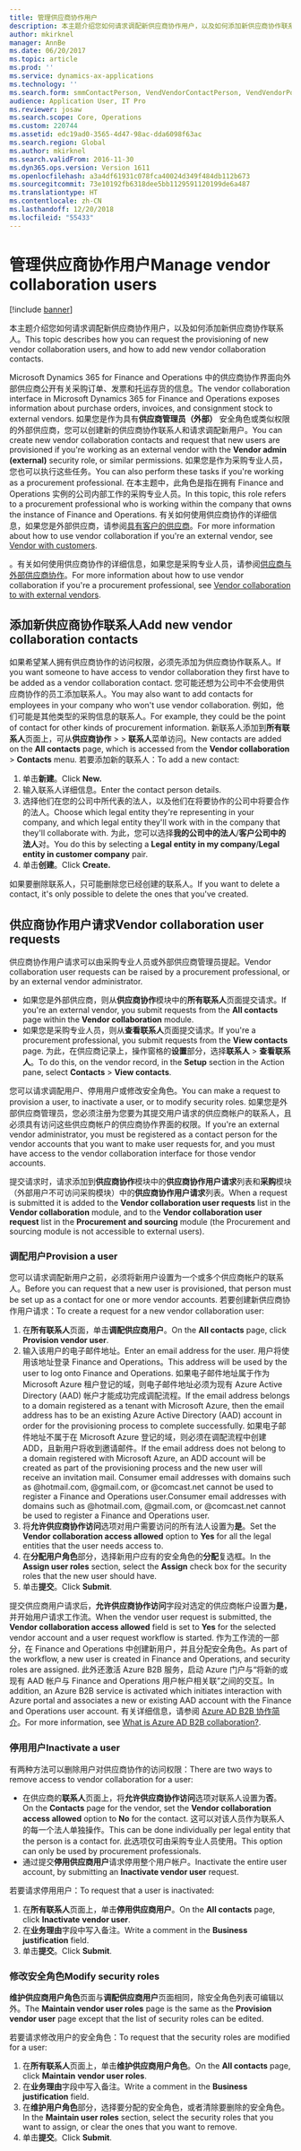 ```yaml
---
title: 管理供应商协作用户
description: 本主题介绍您如何请求调配新供应商协作用户，以及如何添加新供应商协作联系人。
author: mkirknel
manager: AnnBe
ms.date: 06/20/2017
ms.topic: article
ms.prod: ''
ms.service: dynamics-ax-applications
ms.technology: ''
ms.search.form: smmContactPerson, VendVendorContactPerson, VendVendorPortalUser
audience: Application User, IT Pro
ms.reviewer: josaw
ms.search.scope: Core, Operations
ms.custom: 220744
ms.assetid: edc19ad0-3565-4d47-98ac-dda6098f63ac
ms.search.region: Global
ms.author: mkirknel
ms.search.validFrom: 2016-11-30
ms.dyn365.ops.version: Version 1611
ms.openlocfilehash: a3a4df61931c078fca40024d349f484db112b673
ms.sourcegitcommit: 73e10192fb6318dee5bb1129591120199de6a487
ms.translationtype: HT
ms.contentlocale: zh-CN
ms.lasthandoff: 12/20/2018
ms.locfileid: "55433"
---
```

# <a name="manage-vendor-collaboration-users"></a><span data-ttu-id="0181f-103">管理供应商协作用户</span><span class="sxs-lookup"><span data-stu-id="0181f-103">Manage vendor collaboration users</span></span>

[!include [banner](../includes/banner.md)]

<span data-ttu-id="0181f-104">本主题介绍您如何请求调配新供应商协作用户，以及如何添加新供应商协作联系人。</span><span class="sxs-lookup"><span data-stu-id="0181f-104">This topic describes how you can request the provisioning of new vendor collaboration users, and how to add new vendor collaboration contacts.</span></span> 

<span data-ttu-id="0181f-105">Microsoft Dynamics 365 for Finance and Operations 中的供应商协作界面向外部供应商公开有关采购订单、发票和托运存货的信息。</span><span class="sxs-lookup"><span data-stu-id="0181f-105">The vendor collaboration interface in Microsoft Dynamics 365 for Finance and Operations exposes information about purchase orders, invoices, and consignment stock to external vendors.</span></span> <span data-ttu-id="0181f-106">如果您是作为具有**供应商管理员（外部）** 安全角色或类似权限的外部供应商，您可以创建新的供应商协作联系人和请求调配新用户。</span><span class="sxs-lookup"><span data-stu-id="0181f-106">You can create new vendor collaboration contacts and request that new users are provisioned if you're working as an external vendor with the **Vendor admin (external)** security role, or similar permissions.</span></span> <span data-ttu-id="0181f-107">如果您是作为采购专业人员，您也可以执行这些任务。</span><span class="sxs-lookup"><span data-stu-id="0181f-107">You can also perform these tasks if you're working as a procurement professional.</span></span> <span data-ttu-id="0181f-108">在本主题中，此角色是指在拥有 Finance and Operations 实例的公司内部工作的采购专业人员。</span><span class="sxs-lookup"><span data-stu-id="0181f-108">In this topic, this role refers to a procurement professional who is working within the company that owns the instance of Finance and Operations.</span></span> <span data-ttu-id="0181f-109">有关如何使用供应商协作的详细信息，如果您是外部供应商，请参阅[具有客户的供应商](vendor-collaboration-work-customers-dynamics-365-operations.md)。</span><span class="sxs-lookup"><span data-stu-id="0181f-109">For more information about how to use vendor collaboration if you're an external vendor, see [Vendor with customers](vendor-collaboration-work-customers-dynamics-365-operations.md).</span></span>  

<span data-ttu-id="0181f-110">。有关如何使用供应商协作的详细信息，如果您是采购专业人员，请参阅[供应商与外部供应商协作](vendor-collaboration-work-external-vendors.md)。</span><span class="sxs-lookup"><span data-stu-id="0181f-110">For more information about how to use vendor collaboration if you're a procurement professional, see [Vendor collaboration to with external vendors](vendor-collaboration-work-external-vendors.md).</span></span>

## <a name="add-new-vendor-collaboration-contacts"></a><span data-ttu-id="0181f-111">添加新供应商协作联系人</span><span class="sxs-lookup"><span data-stu-id="0181f-111">Add new vendor collaboration contacts</span></span>
<span data-ttu-id="0181f-112">如果希望某人拥有供应商协作的访问权限，必须先添加为供应商协作联系人。</span><span class="sxs-lookup"><span data-stu-id="0181f-112">If you want someone to have access to vendor collaboration they first have to be added as a vendor collaboration contact.</span></span> <span data-ttu-id="0181f-113">您可能还想为公司中不会使用供应商协作的员工添加联系人。</span><span class="sxs-lookup"><span data-stu-id="0181f-113">You may also want to add contacts for employees in your company who won't use vendor collaboration.</span></span> <span data-ttu-id="0181f-114">例如，他们可能是其他类型的采购信息的联系人。</span><span class="sxs-lookup"><span data-stu-id="0181f-114">For example, they could be the point of contact for other kinds of procurement information.</span></span> <span data-ttu-id="0181f-115">新联系人添加到**所有联系人**页面上，可从**供应商协作** &gt; > **联系人**菜单访问。</span><span class="sxs-lookup"><span data-stu-id="0181f-115">New contacts are added on the **All contacts** page, which is accessed from the **Vendor collaboration** &gt; **Contacts** menu.</span></span> <span data-ttu-id="0181f-116">若要添加新的联系人：</span><span class="sxs-lookup"><span data-stu-id="0181f-116">To add a new contact:</span></span>

1.  <span data-ttu-id="0181f-117">单击**新建**。</span><span class="sxs-lookup"><span data-stu-id="0181f-117">Click **New.**</span></span>
2.  <span data-ttu-id="0181f-118">输入联系人详细信息。</span><span class="sxs-lookup"><span data-stu-id="0181f-118">Enter the contact person details.</span></span>
3.  <span data-ttu-id="0181f-119">选择他们在您的公司中所代表的法人，以及他们在将要协作的公司中将要合作的法人。</span><span class="sxs-lookup"><span data-stu-id="0181f-119">Choose which legal entity they're representing in your company, and which legal entity they'll work with in the company that they'll collaborate with.</span></span> <span data-ttu-id="0181f-120">为此，您可以选择**我的公司中的法人**/**客户公司中的法人**对。</span><span class="sxs-lookup"><span data-stu-id="0181f-120">You do this by selecting a **Legal entity in my company**/**Legal entity in customer company** pair.</span></span>
4.  <span data-ttu-id="0181f-121">单击**创建**。</span><span class="sxs-lookup"><span data-stu-id="0181f-121">Click **Create.**</span></span>

<span data-ttu-id="0181f-122">如果要删除联系人，只可能删除您已经创建的联系人。</span><span class="sxs-lookup"><span data-stu-id="0181f-122">If you want to delete a contact, it's only possible to delete the ones that you've created.</span></span>

## <a name="vendor-collaboration-user-requests"></a><span data-ttu-id="0181f-123">供应商协作用户请求</span><span class="sxs-lookup"><span data-stu-id="0181f-123">Vendor collaboration user requests</span></span>
<span data-ttu-id="0181f-124">供应商协作用户请求可以由采购专业人员或外部供应商管理员提起。</span><span class="sxs-lookup"><span data-stu-id="0181f-124">Vendor collaboration user requests can be raised by a procurement professional, or by an external vendor administrator.</span></span>

-   <span data-ttu-id="0181f-125">如果您是外部供应商，则从**供应商协作**模块中的**所有联系人**页面提交请求。</span><span class="sxs-lookup"><span data-stu-id="0181f-125">If you're an external vendor, you submit requests from the **All contacts** page within the **Vendor collaboration** module.</span></span>
-   <span data-ttu-id="0181f-126">如果您是采购专业人员，则从**查看联系人**页面提交请求。</span><span class="sxs-lookup"><span data-stu-id="0181f-126">If you're a procurement professional, you submit requests from the **View contacts** page.</span></span> <span data-ttu-id="0181f-127">为此，在供应商记录上，操作窗格的**设置**部分，选择**联系人** &gt; **查看联系人**。</span><span class="sxs-lookup"><span data-stu-id="0181f-127">To do this, on the vendor record, in the **Setup** section in the Action pane, select **Contacts** &gt; **View contacts**.</span></span>

<span data-ttu-id="0181f-128">您可以请求调配用户、停用用户或修改安全角色。</span><span class="sxs-lookup"><span data-stu-id="0181f-128">You can make a request to provision a user, to inactivate a user, or to modify security roles.</span></span> <span data-ttu-id="0181f-129">如果您是外部供应商管理员，您必须注册为您要为其提交用户请求的供应商帐户的联系人，且必须具有访问这些供应商帐户的供应商协作界面的权限。</span><span class="sxs-lookup"><span data-stu-id="0181f-129">If you're an external vendor administrator, you must be registered as a contact person for the vendor accounts that you want to make user requests for, and you must have access to the vendor collaboration interface for those vendor accounts.</span></span>  

<span data-ttu-id="0181f-130">提交请求时，请求添加到**供应商协作**模块中的**供应商协作用户请求**列表和**采购**模块（外部用户不可访问采购模块）中的**供应商协作用户请求**列表。</span><span class="sxs-lookup"><span data-stu-id="0181f-130">When a request is submitted it is added to the **Vendor collaboration user requests** list in the **Vendor collaboration** module, and to the **Vendor collaboration user request** list in the **Procurement and sourcing** module (the Procurement and sourcing module is not accessible to external users).</span></span>

### <a name="provision-a-user"></a><span data-ttu-id="0181f-131">调配用户</span><span class="sxs-lookup"><span data-stu-id="0181f-131">Provision a user</span></span>

<span data-ttu-id="0181f-132">您可以请求调配新用户之前，必须将新用户设置为一个或多个供应商帐户的联系人。</span><span class="sxs-lookup"><span data-stu-id="0181f-132">Before you can request that a new user is provisioned, that person must be set up as a contact for one or more vendor accounts.</span></span> <span data-ttu-id="0181f-133">若要创建新供应商协作用户请求：</span><span class="sxs-lookup"><span data-stu-id="0181f-133">To create a request for a new vendor collaboration user:</span></span>

1. <span data-ttu-id="0181f-134">在**所有联系人**页面，单击**调配供应商用户**。</span><span class="sxs-lookup"><span data-stu-id="0181f-134">On the **All contacts** page, click **Provision vendor user**.</span></span>
2. <span data-ttu-id="0181f-135">输入该用户的电子邮件地址。</span><span class="sxs-lookup"><span data-stu-id="0181f-135">Enter an email address for the user.</span></span> <span data-ttu-id="0181f-136">用户将使用该地址登录 Finance and Operations。</span><span class="sxs-lookup"><span data-stu-id="0181f-136">This address will be used by the user to log onto Finance and Operations.</span></span> <span data-ttu-id="0181f-137">如果电子邮件地址属于作为 Microsoft Azure 租户登记的域，则电子邮件地址必须为现有 Azure Active Directory (AAD) 帐户才能成功完成调配流程。</span><span class="sxs-lookup"><span data-stu-id="0181f-137">If the email address belongs to a domain registered as a tenant with Microsoft Azure, then the email address has to be an existing Azure Active Directory (AAD) account in order for the provisioning process to complete successfully.</span></span> <span data-ttu-id="0181f-138">如果电子邮件地址不属于在 Microsoft Azure 登记的域，则必须在调配流程中创建 ADD，且新用户将收到邀请邮件。</span><span class="sxs-lookup"><span data-stu-id="0181f-138">If the email address does not belong to a domain registered with Microsoft Azure, an ADD account will be created as part of the provisioning process and the new user will receive an invitation mail.</span></span> <span data-ttu-id="0181f-139">Consumer email addresses with domains such as @hotmail.com, @gmail.com, or @comcast.net cannot be used to register a Finance and Operations user.</span><span class="sxs-lookup"><span data-stu-id="0181f-139">Consumer email addresses with domains such as @hotmail.com, @gmail.com, or @comcast.net cannot be used to register a Finance and Operations user.</span></span>
3. <span data-ttu-id="0181f-140">将**允许供应商协作访问**选项对用户需要访问的所有法人设置为**是**。</span><span class="sxs-lookup"><span data-stu-id="0181f-140">Set the **Vendor collaboration access allowed** option to **Yes** for all the legal entities that the user needs access to.</span></span>
4. <span data-ttu-id="0181f-141">在**分配用户角色**部分，选择新用户应有的安全角色的**分配**复选框。</span><span class="sxs-lookup"><span data-stu-id="0181f-141">In the **Assign user roles** section, select the **Assign** check box for the security roles that the new user should have.</span></span>
5. <span data-ttu-id="0181f-142">单击**提交**。</span><span class="sxs-lookup"><span data-stu-id="0181f-142">Click **Submit**.</span></span>

<span data-ttu-id="0181f-143">提交供应商用户请求后，**允许供应商协作访问**字段对选定的供应商帐户设置为**是**，并开始用户请求工作流。</span><span class="sxs-lookup"><span data-stu-id="0181f-143">When the vendor user request is submitted, the **Vendor collaboration access allowed** field is set to **Yes** for the selected vendor account and a user request workflow is started.</span></span> <span data-ttu-id="0181f-144">作为工作流的一部分，在 Finance and Operations 中创建新用户，并且分配安全角色。</span><span class="sxs-lookup"><span data-stu-id="0181f-144">As part of the workflow, a new user is created in Finance and Operations, and security roles are assigned.</span></span> <span data-ttu-id="0181f-145">此外还激活 Azure B2B 服务，启动 Azure 门户与“将新的或现有 AAD 帐户与 Finance and Operations 用户帐户相关联”之间的交互。</span><span class="sxs-lookup"><span data-stu-id="0181f-145">In addition, an Azure B2B service is activated which initiates interaction with Azure portal and associates a new or existing AAD account with the Finance and Operations user account.</span></span> <span data-ttu-id="0181f-146">有关详细信息，请参阅 [Azure AD B2B 协作简介](https://docs.microsoft.com/en-us/azure/active-directory/active-directory-b2b-what-is-azure-ad-b2b)。</span><span class="sxs-lookup"><span data-stu-id="0181f-146">For more information, see [What is Azure AD B2B collaboration?](https://docs.microsoft.com/en-us/azure/active-directory/active-directory-b2b-what-is-azure-ad-b2b).</span></span>

### <a name="inactivate-a-user"></a><span data-ttu-id="0181f-147">停用用户</span><span class="sxs-lookup"><span data-stu-id="0181f-147">Inactivate a user</span></span>

<span data-ttu-id="0181f-148">有两种方法可以删除用户对供应商协作的访问权限：</span><span class="sxs-lookup"><span data-stu-id="0181f-148">There are two ways to remove access to vendor collaboration for a user:</span></span>

-   <span data-ttu-id="0181f-149">在供应商的**联系人**页面上，将**允许供应商协作访问**选项对联系人设置为**否**。</span><span class="sxs-lookup"><span data-stu-id="0181f-149">On the **Contacts** page for the vendor, set the **Vendor collaboration access allowed** option to **No** for the contact.</span></span> <span data-ttu-id="0181f-150">这可以对该人员作为联系人的每一个法人单独操作。</span><span class="sxs-lookup"><span data-stu-id="0181f-150">This can be done individually per legal entity that the person is a contact for.</span></span> <span data-ttu-id="0181f-151">此选项仅可由采购专业人员使用。</span><span class="sxs-lookup"><span data-stu-id="0181f-151">This option can only be used by procurement professionals.</span></span>
-   <span data-ttu-id="0181f-152">通过提交**停用供应商用户**请求停用整个用户帐户。</span><span class="sxs-lookup"><span data-stu-id="0181f-152">Inactivate the entire user account, by submitting an **Inactivate vendor user** request.</span></span>

<span data-ttu-id="0181f-153">若要请求停用用户：</span><span class="sxs-lookup"><span data-stu-id="0181f-153">To request that a user is inactivated:</span></span>

1.  <span data-ttu-id="0181f-154">在**所有联系人**页面上，单击**停用供应商用户**。</span><span class="sxs-lookup"><span data-stu-id="0181f-154">On the **All contacts** page, click **Inactivate** **vendor user**.</span></span>
2.  <span data-ttu-id="0181f-155">在**业务理由**字段中写入备注。</span><span class="sxs-lookup"><span data-stu-id="0181f-155">Write a comment in the **Business justification** field.</span></span>
3.  <span data-ttu-id="0181f-156">单击**提交**。</span><span class="sxs-lookup"><span data-stu-id="0181f-156">Click **Submit**.</span></span>

### <a name="modify-security-roles"></a><span data-ttu-id="0181f-157">修改安全角色</span><span class="sxs-lookup"><span data-stu-id="0181f-157">Modify security roles</span></span>

<span data-ttu-id="0181f-158">**维护供应商用户角色**页面与**调配供应商用户**页面相同，除安全角色列表可编辑以外。</span><span class="sxs-lookup"><span data-stu-id="0181f-158">The **Maintain vendor user roles** page is the same as the **Provision vendor user** page except that the list of security roles can be edited.</span></span>  

<span data-ttu-id="0181f-159">若要请求修改用户的安全角色：</span><span class="sxs-lookup"><span data-stu-id="0181f-159">To request that the security roles are modified for a user:</span></span>

1.  <span data-ttu-id="0181f-160">在**所有联系人**页面上，单击**维护供应商用户角色**。</span><span class="sxs-lookup"><span data-stu-id="0181f-160">On the **All contacts** page, click **Maintain** **vendor user roles**.</span></span>
2.  <span data-ttu-id="0181f-161">在**业务理由**字段中写入备注。</span><span class="sxs-lookup"><span data-stu-id="0181f-161">Write a comment in the **Business justification** field.</span></span>
3.  <span data-ttu-id="0181f-162">在**维护用户角色**部分，选择要分配的安全角色，或者清除要删除的安全角色。</span><span class="sxs-lookup"><span data-stu-id="0181f-162">In the **Maintain user roles** section, select the security roles that you want to assign, or clear the ones that you want to remove.</span></span>
4.  <span data-ttu-id="0181f-163">单击**提交**。</span><span class="sxs-lookup"><span data-stu-id="0181f-163">Click **Submit**.</span></span>




